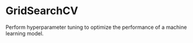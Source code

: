 # GridSearchCV
Perform hyperparameter tuning to optimize the performance of a machine learning model.
